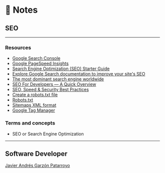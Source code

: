 # :memo: Notes
## SEO
- - -
### Resources
* [Google Search Console](https://search.google.com/search-console/)
* [Google PageSpeed Insights](https://pagespeed.web.dev/)
* [Search Engine Optimization (SEO) Starter Guide](https://developers.google.com/search/docs/beginner/seo-starter-guide)
* [Explore Google Search documentation to improve your site's SEO](https://developers.google.com/search/docs)
* [The most dominant search engine worldwide](https://gs.statcounter.com/search-engine-market-share)
* [SEO For Developers — A Quick Overview](https://medium.com/welldone-software/seo-for-developers-a-quick-overview-5b5b7ce34679)
* [SEO, Speed & Security Best Practices](https://www.checkbot.io/guide/)
* [Create a robots.txt file](https://developers.google.com/search/docs/advanced/robots/create-robots-txt)
* [Robots.txt](https://moz.com/learn/seo/robotstxt)
* [Sitemaps XML format](https://www.sitemaps.org/protocol.html)
* [Google Tag Manager](https://tagmanager.google.com/)
### Terms and concepts
* SEO or Search Engine Optimization
- - -
## Software Developer
[Javier Andrés Garzón Patarroyo](https://javierandresgp.com)
